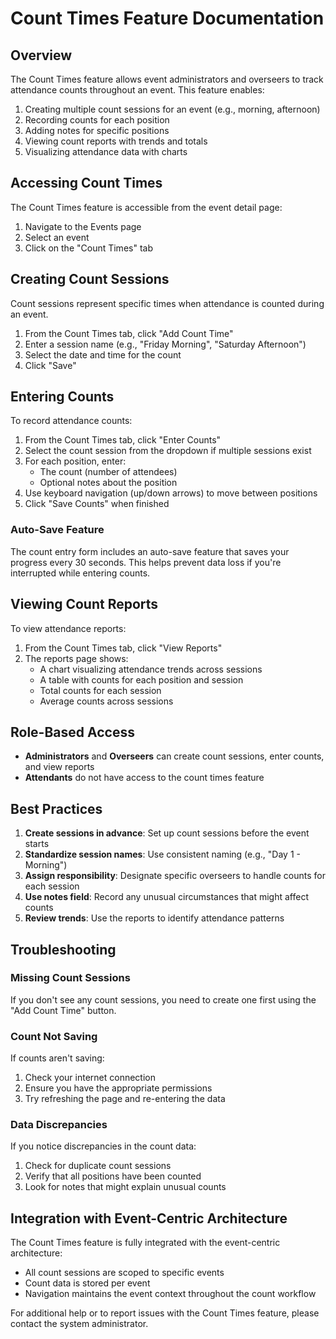 # Count Times Feature Documentation

## Overview

The Count Times feature allows event administrators and overseers to track attendance counts throughout an event. This feature enables:

1. Creating multiple count sessions for an event (e.g., morning, afternoon)
2. Recording counts for each position
3. Adding notes for specific positions
4. Viewing count reports with trends and totals
5. Visualizing attendance data with charts

## Accessing Count Times

The Count Times feature is accessible from the event detail page:

1. Navigate to the Events page
2. Select an event
3. Click on the "Count Times" tab

## Creating Count Sessions

Count sessions represent specific times when attendance is counted during an event.

1. From the Count Times tab, click "Add Count Time"
2. Enter a session name (e.g., "Friday Morning", "Saturday Afternoon")
3. Select the date and time for the count
4. Click "Save"

## Entering Counts

To record attendance counts:

1. From the Count Times tab, click "Enter Counts"
2. Select the count session from the dropdown if multiple sessions exist
3. For each position, enter:
   - The count (number of attendees)
   - Optional notes about the position
4. Use keyboard navigation (up/down arrows) to move between positions
5. Click "Save Counts" when finished

### Auto-Save Feature

The count entry form includes an auto-save feature that saves your progress every 30 seconds. This helps prevent data loss if you're interrupted while entering counts.

## Viewing Count Reports

To view attendance reports:

1. From the Count Times tab, click "View Reports"
2. The reports page shows:
   - A chart visualizing attendance trends across sessions
   - A table with counts for each position and session
   - Total counts for each session
   - Average counts across sessions

## Role-Based Access

- **Administrators** and **Overseers** can create count sessions, enter counts, and view reports
- **Attendants** do not have access to the count times feature

## Best Practices

1. **Create sessions in advance**: Set up count sessions before the event starts
2. **Standardize session names**: Use consistent naming (e.g., "Day 1 - Morning")
3. **Assign responsibility**: Designate specific overseers to handle counts for each session
4. **Use notes field**: Record any unusual circumstances that might affect counts
5. **Review trends**: Use the reports to identify attendance patterns

## Troubleshooting

### Missing Count Sessions
If you don't see any count sessions, you need to create one first using the "Add Count Time" button.

### Count Not Saving
If counts aren't saving:
1. Check your internet connection
2. Ensure you have the appropriate permissions
3. Try refreshing the page and re-entering the data

### Data Discrepancies
If you notice discrepancies in the count data:
1. Check for duplicate count sessions
2. Verify that all positions have been counted
3. Look for notes that might explain unusual counts

## Integration with Event-Centric Architecture

The Count Times feature is fully integrated with the event-centric architecture:
- All count sessions are scoped to specific events
- Count data is stored per event
- Navigation maintains the event context throughout the count workflow

For additional help or to report issues with the Count Times feature, please contact the system administrator.
